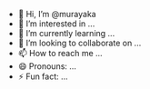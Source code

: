 - 👋 Hi, I’m @murayaka
- 👀 I’m interested in ...
- 🌱 I’m currently learning ...
- 💞️ I’m looking to collaborate on ...
- 📫 How to reach me ...
- 😄 Pronouns: ...
- ⚡ Fun fact: ...

<!---
murayaka/murayaka is a ✨ special ✨ repository because its `README.md` (this file) appears on your GitHub profile.
You can click the Preview link to take a look at your changes.
--->

